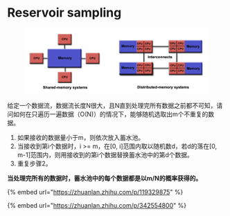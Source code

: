 # Reservoir sampling

<figure><img src="../.gitbook/assets/image (1) (1).png" alt=""><figcaption></figcaption></figure>

给定一个数据流，数据流长度N很大，且N直到处理完所有数据之前都不可知，请问如何在只遍历一遍数据（O(N)）的情况下，能够随机选取出m个不重复的数据。

1. 如果接收的数据量小于m，则依次放入蓄水池。
2. 当接收到第i个数据时，i >= m，在\[0, i]范围内取以随机数d，若d的落在\[0, m-1]范围内，则用接收到的第i个数据替换蓄水池中的第d个数据。
3. 重复步骤2。

**当处理完所有的数据时，蓄水池中的每个数据都是以m/N的概率获得的。**

{% embed url="https://zhuanlan.zhihu.com/p/119329875" %}

{% embed url="https://zhuanlan.zhihu.com/p/342554800" %}
